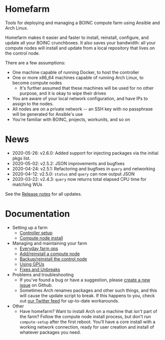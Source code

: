 # Homefarm

Tools for deploying and managing a BOINC compute farm using Ansible
and Arch Linux.

Homefarm makes it easier and faster to install, reinstall, configure,
and update all your BOINC crunchboxes. It also saves your bandwidth:
all your compute nodes will install and update from a local repository
that lives on the control node.

There are a few assumptions:

* One machine capable of running Docker, to host the controller
* One or more x86_64 machines capable of running Arch Linux, to become
  compute nodes
  * It's further assumed that these machines will be used for no other
    purpose, and it is okay to wipe their drives
* You are aware of your local network configuration, and have IPs to
  assign to the nodes.
* All nodes are on a private network -- an SSH key with no passphrase
  will be generated for Ansible's use
* You're familiar with BOINC, projects, workunits, and so on

# News

* 2020-05-26: v2.6.0: Added support for injecting packages via the
  initial pkgs list.
* 2020-05-02: v2.5.2: JSON improvements and bugfixes
* 2020-04-24: v2.5.1: Refactoring and bugfixes in `query` and networking
* 2020-04-12: v2.5.0: `status` and `query` can now output JSON
* 2020-03-22: v2.4.3: `query` now returns total elapsed CPU time for matching WUs

See the [Release
notes](https://github.com/firepear/homefarm/blob/master/RELEASE_NOTES)
for all updates.

# Documentation

* Setting up a farm
    * [Controller setup](https://github.com/firepear/homefarm/blob/master/docs/control_install.md)
    * [Compute node install](https://github.com/firepear/homefarm/blob/master/docs/compute_install.md)
* Managing and maintaining your farm
    * [Everyday farm ops](https://github.com/firepear/homefarm/blob/master/docs/management.md)
    * [Add/reinstall a compute node](https://github.com/firepear/homefarm/blob/master/docs/newnode.md)
    * [Backup/reinstall the control node](https://github.com/firepear/homefarm/blob/master/docs/backup.md)
    * [Using GPUs](https://github.com/firepear/homefarm/blob/master/docs/gpgpu.md)
    * [Fixes and Unbreaks](https://github.com/firepear/homefarm/blob/master/docs/fixes.md)
* Problems and troubleshooting
    * If you've found a bug or have a suggestion, please [create a new
      issue](https://github.com/firepear/homefarm/issues) on Github.
    * Sometimes Arch renames packages and other such things, and this
      will cause the update script to break. If this happens to you,
      check out [our Twitter feed](https://twitter.com/firepear) for
      up-to-date workarounds.
* Other
    * Have homefarm? Want to install Arch on a machine that _isn't_
      part of the farm? Follow the compute node install process, but
      don't run `compute-setup` after the first reboot. You'll have a
      core install with a working network connection, ready for user
      creation and install of whatever packages you need.

